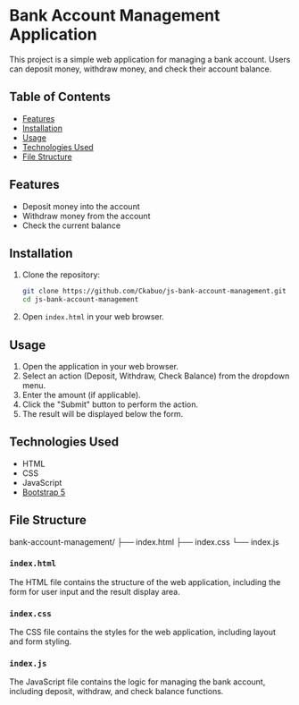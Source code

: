 # Bank Account Management Application

This project is a simple web application for managing a bank account. Users can deposit money, withdraw money, and check their account balance.

## Table of Contents
- [Features](#features)
- [Installation](#installation)
- [Usage](#usage)
- [Technologies Used](#technologies-used)
- [File Structure](#file-structure)

## Features
- Deposit money into the account
- Withdraw money from the account
- Check the current balance

## Installation
1. Clone the repository:
    ```sh
    git clone https://github.com/Ckabuo/js-bank-account-management.git
    cd js-bank-account-management
    ```
2. Open `index.html` in your web browser.

## Usage
1. Open the application in your web browser.
2. Select an action (Deposit, Withdraw, Check Balance) from the dropdown menu.
3. Enter the amount (if applicable).
4. Click the "Submit" button to perform the action.
5. The result will be displayed below the form.

## Technologies Used
- HTML
- CSS
- JavaScript
- [Bootstrap 5](https://getbootstrap.com/)

## File Structure
bank-account-management/
├── index.html
├── index.css
└── index.js


### `index.html`
The HTML file contains the structure of the web application, including the form for user input and the result display area.

### `index.css`
The CSS file contains the styles for the web application, including layout and form styling.

### `index.js`
The JavaScript file contains the logic for managing the bank account, including deposit, withdraw, and check balance functions.
